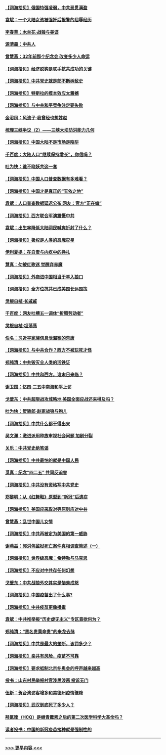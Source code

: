 #### [【网海拾贝】俄国恃强凌弱，中共恶贯满盈](../pages/nsc993/n12936626.md?t=05111402) 
#### [袁斌：一个大陆女孩被强奸后报警的屈辱经历](../pages/nsc993/n12936547.md?t=05111402) 
#### [李春草：木兰花·战狼与美谍](../pages/nsc993/n12935995.md?t=05111402) 
#### [源清晨：中共人](../pages/nsc993/n12935589.md?t=05111402) 
#### [曾慧燕：32年前那个纪念会 改变多少人命运](../pages/nsc993/n12934233.md?t=05111402) 
#### [【网海拾贝】经济脱钩是联手抗共成功的关键](../pages/nsc993/n12934176.md?t=05111402) 
#### [【网海拾贝】中共党史就是部不断树敌史](../pages/nsc993/n12932844.md?t=05111402) 
#### [【网海拾贝】特斯拉的模本效应太震撼](../pages/nsc993/n12925626.md?t=05111402) 
#### [【网海拾贝】与中共和平竞争注定要失败](../pages/nsc993/n12923326.md?t=05111402) 
#### [金浴凤：风流子‧我曾经也想姓赵](../pages/nsc993/n12920911.md?t=05111402) 
#### [梳理三峡争议（2）——三峡大坝防洪能力几何](../pages/nsc993/n12920173.md?t=05111402) 
#### [【网海拾贝】中国大陆不是市场是陷阱](../pages/nsc993/n12920143.md?t=05111402) 
#### [千百度：大陆人口“继续保持增长”，你信吗？](../pages/nsc993/n12918946.md?t=05111402) 
#### [吐为快：谁不晓妖共这一套](../pages/nsc993/n12918941.md?t=05111402) 
#### [【网海拾贝】中国人口普查数据有多难看？](../pages/nsc993/n12917822.md?t=05111402) 
#### [【网海拾贝】中国才是真正的“无依之地”](../pages/nsc993/n12915845.md?t=05111402) 
#### [袁斌：人口普查数据延迟公布 网友：官方“正在编”](../pages/nsc993/n12915748.md?t=05111402) 
#### [【网海拾贝】西方联合军演震慑中共](../pages/nsc993/n12913466.md?t=05111402) 
#### [袁斌：出生率降低大陆网民喊爽折射了什么？](../pages/nsc993/n12913365.md?t=05111402) 
#### [【网海拾贝】极权是人类的恶魔灾星](../pages/nsc993/n12910697.md?t=05111402) 
#### [伊利夏提：在自责与内疚中的挣扎](../pages/nsc993/n12910493.md?t=05111402) 
#### [慧真：勿被红歌迷 觉醒弃赤魔](../pages/nsc993/n12910485.md?t=05111402) 
#### [【网海拾贝】外商进中国相当于羊入狼口](../pages/nsc993/n12908274.md?t=05111402) 
#### [【网海拾贝】全方位抗共已成美国长远国策](../pages/nsc993/n12906878.md?t=05111402) 
#### [灵根自植‧长戚戚](../pages/nsc993/n12905585.md?t=05111402) 
#### [千百度：网友吐槽五一调休“折腾劳动者”](../pages/nsc993/n12905934.md?t=05111402) 
#### [灵根自植‧坦荡荡](../pages/nsc993/n12905562.md?t=05111402) 
#### [佚名：习近平家族信息泄漏案的荒唐](../pages/nsc993/n12904705.md?t=05111402) 
#### [【网海拾贝】与中共合作？西方不被玩死才怪](../pages/nsc993/n12903873.md?t=05111402) 
#### [郑纯清：中共毁灭全人类的活铁证](../pages/nsc993/n12903785.md?t=05111402) 
#### [【网海拾贝】中共和西方，谁末日来临？](../pages/nsc993/n12903482.md?t=05111402) 
#### [谢卫国：忆四‧二五中南海和平上访](../pages/nsc993/n12902192.md?t=05111402) 
#### [戈壁东：中共超限战攻城略地 美国全面应战还来得及吗？](../pages/nsc993/n12902297.md?t=05111402) 
#### [吐为快：贺骄郎‧赵家战狼与狗儿](../pages/nsc993/n12902280.md?t=05111402) 
#### [【网海拾贝】中共什么都干得出来](../pages/nsc993/n12897500.md?t=05111402) 
#### [吴文渊：激进派用种族审视社会问题 加剧分裂](../pages/nsc993/n12893881.md?t=05111402) 
#### [关乐：中共党史绝笔谣](../pages/nsc993/n12897270.md?t=05111402) 
#### [【网海拾贝】中共最怕的就是中国人民](../pages/nsc993/n12894705.md?t=05111402) 
#### [觅真：纪念“四二五” 共同反迫害](../pages/nsc993/n12894553.md?t=05111402) 
#### [【网海拾贝】中共没有资格写中共党史](../pages/nsc993/n12892231.md?t=05111402) 
#### [郑黎明：从《红舞鞋》原型到“新冠”后遗症](../pages/nsc993/n12890469.md?t=05111402) 
#### [【网海拾贝】美国应采取对等原则应对中共](../pages/nsc993/n12889176.md?t=05111402) 
#### [曾慧燕：乱世中国儿女情](../pages/nsc993/n12887931.md?t=05111402) 
#### [【网海拾贝】中共再被定为美国的第一威胁](../pages/nsc993/n12887580.md?t=05111402) 
#### [谢燕益：郭洪伟监狱死亡案件真相调查简述（一）](../pages/nsc993/n12885648.md?t=05111402) 
#### [【网海拾贝】世界级恶魔：希特勒与马克思](../pages/nsc993/n12884062.md?t=05111402) 
#### [【网海拾贝】不应对中共存任何幻想](../pages/nsc993/n12881460.md?t=05111402) 
#### [戈壁东：中共战狼外交其实是恼羞成怒](../pages/nsc993/n12880392.md?t=05111402) 
#### [【网海拾贝】中国疫苗出了什么事?](../pages/nsc993/n12879124.md?t=05111402) 
#### [【网海拾贝】中共疫苗更像播毒](../pages/nsc993/n12876631.md?t=05111402) 
#### [袁斌：中共推举报“历史虚无主义”专区意欲何为？](../pages/nsc993/n12876530.md?t=05111402) 
#### [郑纯清：“黑名贵黄命贵”的来龙去脉](../pages/nsc993/n12875589.md?t=05111402) 
#### [【网海拾贝】中共是最大的垄断，该罚多少？](../pages/nsc993/n12874006.md?t=05111402) 
#### [【网海拾贝】亲共有风险，疫苗不可靠](../pages/nsc993/n12872224.md?t=05111402) 
#### [【网海拾贝】要求抵制北京冬奥会的呼声越来越高](../pages/nsc993/n12868962.md?t=05111402) 
#### [投书：山东村民举报村官涉黑涉恶 投诉无门](../pages/nsc993/n12869726.md?t=05111402) 
#### [伍新：贺台湾访客增多和美德州疫情骤降](../pages/nsc993/n12865651.md?t=05111402) 
#### [【网海拾贝】武汉到底死了多少人？](../pages/nsc993/n12863707.md?t=05111402) 
#### [羟氯喹（HCQ）是继青霉素之后的第二次医学科学大革命吗？](../pages/nsc993/n12638564.md?t=05111402) 
#### [读者投书：中国的新冠疫苗接种就是强制性的](../pages/nsc993/n12859932.md?t=05111402) 

----
#### [ >>> 更早内容 <<< ](../indexes/nsc993-earlier.md)
